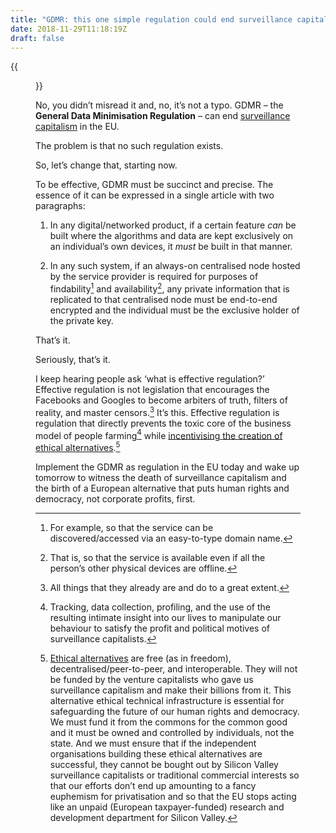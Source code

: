 ```yaml
---
title: "GDMR: this one simple regulation could end surveillance capitalism in the EU"
date: 2018-11-29T11:18:19Z
draft: false
---
```


{{<figure src="gdmr.png" alt="The European Union flag with the acronym GDMR printed within the circle of yellow stars." caption="GDMR: The regulation EU citizens deserve.">}}

No, you didn’t misread it and, no, it’s not a typo. GDMR – the __General Data Minimisation Regulation__ – can end [surveillance capitalism](https://2018.ar.al/notes/the-nature-of-the-self-in-the-digital-age/) in the EU.

The problem is that no such regulation exists.

So, let’s change that, starting now.

To be effective, GDMR must be succinct and precise. The essence of it can be expressed in a single article with two paragraphs:

1. In any digital/networked product, if a certain feature _can_ be built where the algorithms and data are kept exclusively on an individual’s own devices, it _must_ be built in that manner.

2. In any such system, if an always-on centralised node hosted by the service provider is required for purposes of findability[^1] and availability[^2], any private information that is replicated to that centralised node must be end-to-end encrypted and the individual must be the exclusive holder of the private key.

That’s it.

Seriously, that’s it.

I keep hearing people ask ‘what is effective regulation?’ Effective regulation is not legislation that encourages the Facebooks and Googles to become arbiters of truth, filters of reality, and master censors.[^3] It’s this. Effective regulation is regulation that directly prevents the toxic core of the business model of people farming[^4] while [incentivising the creation of ethical alternatives](https://2018.ar.al/notes/encouraging-individual-sovereignty-and-a-healthy-commons/).[^5]

Implement the GDMR as regulation in the EU today and wake up tomorrow to witness the death of surveillance capitalism and the birth of a European alternative that puts human rights and democracy, not corporate profits, first.

[^1]: For example, so that the service can be discovered/accessed via an easy-to-type domain name.
[^2]: That is, so that the service is available even if all the person’s other physical devices are offline.
[^3]: All things that they already are and do to a great extent.
[^4]: Tracking, data collection, profiling, and the use of the resulting intimate insight into our lives to manipulate our behaviour to satisfy the profit and political motives of surveillance capitalists.
[^5]: [Ethical alternatives](https://ind.ie/ethical-design) are free (as in freedom), decentralised/peer-to-peer, and interoperable. They will not be funded by the venture capitalists who gave us surveillance capitalism and make their billions from it. This alternative ethical technical infrastructure is essential for safeguarding the future of our human rights and democracy. We must fund it from the commons for the common good and it must be owned and controlled by individuals, not the state. And we must ensure that if the independent organisations building these ethical alternatives are successful, they cannot be bought out by Silicon Valley surveillance capitalists or traditional commercial interests so that our efforts don’t end up amounting to a fancy euphemism for privatisation and so that the EU stops acting like an unpaid (European taxpayer-funded) research and development department for Silicon Valley.